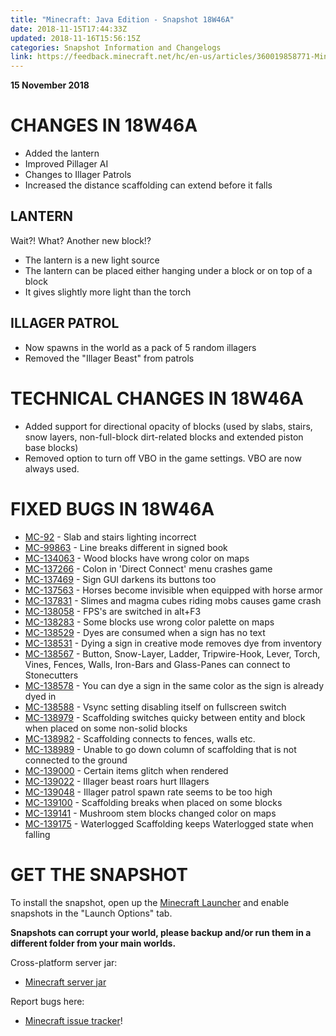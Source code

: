```yaml
---
title: "Minecraft: Java Edition - Snapshot 18W46A"
date: 2018-11-15T17:44:33Z
updated: 2018-11-16T15:56:15Z
categories: Snapshot Information and Changelogs
link: https://feedback.minecraft.net/hc/en-us/articles/360019858771-Minecraft-Java-Edition-Snapshot-18W46A
---
```


**15 November 2018**

# CHANGES IN 18W46A

-   Added the lantern
-   Improved Pillager AI
-   Changes to Illager Patrols
-   Increased the distance scaffolding can extend before it falls

## LANTERN

Wait?! What? Another new block!?

-   The lantern is a new light source
-   The lantern can be placed either hanging under a block or on top of a block
-   It gives slightly more light than the torch

## ILLAGER PATROL

-   Now spawns in the world as a pack of 5 random illagers
-   Removed the \"Illager Beast\" from patrols

# TECHNICAL CHANGES IN 18W46A

-   Added support for directional opacity of blocks (used by slabs, stairs, snow layers, non-full-block dirt-related blocks and extended piston base blocks)
-   Removed option to turn off VBO in the game settings. VBO are now always used.

# FIXED BUGS IN 18W46A

-   [MC-92](https://bugs.mojang.com/browse/MC-92) - Slab and stairs lighting incorrect
-   [MC-99863](https://bugs.mojang.com/browse/MC-99863) - Line breaks different in signed book
-   [MC-134063](https://bugs.mojang.com/browse/MC-134063) - Wood blocks have wrong color on maps
-   [MC-137266](https://bugs.mojang.com/browse/MC-137266) - Colon in \'Direct Connect\' menu crashes game
-   [MC-137469](https://bugs.mojang.com/browse/MC-137469) - Sign GUI darkens its buttons too
-   [MC-137563](https://bugs.mojang.com/browse/MC-137563) - Horses become invisible when equipped with horse armor
-   [MC-137831](https://bugs.mojang.com/browse/MC-137831) - Slimes and magma cubes riding mobs causes game crash
-   [MC-138058](https://bugs.mojang.com/browse/MC-138058) - FPS\'s are switched in alt+F3
-   [MC-138283](https://bugs.mojang.com/browse/MC-138283) - Some blocks use wrong color palette on maps
-   [MC-138529](https://bugs.mojang.com/browse/MC-138529) - Dyes are consumed when a sign has no text
-   [MC-138531](https://bugs.mojang.com/browse/MC-138531) - Dying a sign in creative mode removes dye from inventory
-   [MC-138567](https://bugs.mojang.com/browse/MC-138567) - Button, Snow-Layer, Ladder, Tripwire-Hook, Lever, Torch, Vines, Fences, Walls, Iron-Bars and Glass-Panes can connect to Stonecutters
-   [MC-138578](https://bugs.mojang.com/browse/MC-138578) - You can dye a sign in the same color as the sign is already dyed in
-   [MC-138588](https://bugs.mojang.com/browse/MC-138588) - Vsync setting disabling itself on fullscreen switch
-   [MC-138979](https://bugs.mojang.com/browse/MC-138979) - Scaffolding switches quicky between entity and block when placed on some non-solid blocks
-   [MC-138982](https://bugs.mojang.com/browse/MC-138982) - Scaffolding connects to fences, walls etc.
-   [MC-138989](https://bugs.mojang.com/browse/MC-138989) - Unable to go down column of scaffolding that is not connected to the ground
-   [MC-139000](https://bugs.mojang.com/browse/MC-139000) - Certain items glitch when rendered
-   [MC-139022](https://bugs.mojang.com/browse/MC-139022) - Illager beast roars hurt Illagers
-   [MC-139048](https://bugs.mojang.com/browse/MC-139048) - Illager patrol spawn rate seems to be too high
-   [MC-139100](https://bugs.mojang.com/browse/MC-139100) - Scaffolding breaks when placed on some blocks
-   [MC-139141](https://bugs.mojang.com/browse/MC-139141) - Mushroom stem blocks changed color on maps
-   [MC-139175](https://bugs.mojang.com/browse/MC-139175) - Waterlogged Scaffolding keeps Waterlogged state when falling

# GET THE SNAPSHOT

To install the snapshot, open up the [Minecraft Launcher](https://minecraft.net/download) and enable snapshots in the \"Launch Options\" tab.

**Snapshots can corrupt your world, please backup and/or run them in a different folder from your main worlds.**

Cross-platform server jar:

-   [Minecraft server jar](https://launcher.mojang.com/v1/objects/6681e24d2dc9ba60a6e7d1fbbf25b2af70ff9d1c/server.jar)

Report bugs here:

-   [Minecraft issue tracker](https://bugs.mojang.com/browse/MC)!
